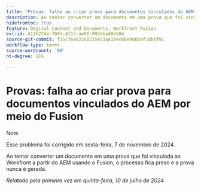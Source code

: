 ```yaml
---
title: 'Provas: falha ao criar prova para documentos vinculados do AEM por meio do Fusion'
description: Ao tentar converter um documento em uma prova que foi vinculada ao Workfront a partir do AEM usando o Fusion, o processo fica preso e a prova nunca é gerada.
hidefromtoc: true
feature: Digital Content and Documents, Workfront Fusion
exl-id: 411b274e-7b93-4f15-ae0f-992eba40de84
source-git-commit: f15c76a622c02154c3aa1bec6be9603af18bbf91
workflow-type: tm+mt
source-wordcount: '90'
ht-degree: 11%

---
```


# Provas: falha ao criar prova para documentos vinculados do AEM por meio do Fusion

>[!NOTE]
>
>Esse problema foi corrigido em sexta-feira, 7 de novembro de 2024.

Ao tentar converter um documento em uma prova que foi vinculada ao Workfront a partir do AEM usando o Fusion, o processo fica preso e a prova nunca é gerada.

_Relatado pela primeira vez em quinta-feira, 10 de julho de 2024._
